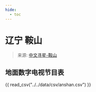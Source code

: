 ```yaml
---
hide:
  - toc
---
```


# 辽宁 鞍山

> 来源: [中文寻星-鞍山](http://dtmb.saoing.com/anshan.htm)

## 地面数字电视节目表

{{ read_csv("../../data/csv/anshan.csv") }}

